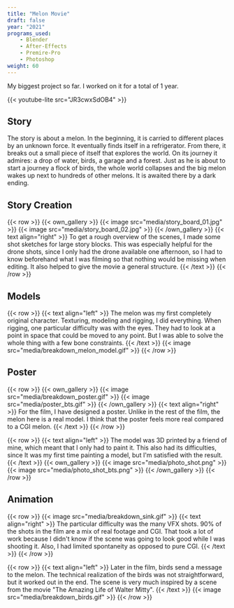 ```yaml
---
title: "Melon Movie"
draft: false
year: "2021"
programs_used:
    - Blender
    - After-Effects
    - Premire-Pro
    - Photoshop
weight: 60
---
```


My biggest project so far. I worked on it for a total of 1 year.

{{< youtube-lite src="JR3cwxSdOB4" >}}

## Story

The story is about a melon. In the beginning, it is carried to different places by an unknown force. It eventually finds itself in a refrigerator. From there, it breaks out a small piece of itself that explores the world. On its journey it admires: a drop of water, birds, a garage and a forest. Just as he is about to start a journey a flock of birds, the whole world collapses and the big melon wakes up next to hundreds of other melons. It is awaited there by a dark ending.

## Story Creation

{{< row >}}
    {{< own_gallery >}}
        {{< image src="media/story_board_01.jpg" >}}
        {{< image src="media/story_board_02.jpg" >}}
    {{< /own_gallery >}}
    {{< text align="right" >}}
        To get a rough overview of the scenes, I made some shot sketches for large story blocks. This was especially helpful for the drone shots, since I only had the drone available one afternoon, so I had to know beforehand what I was filming so that nothing would be missing when editing. It also helped to give the movie a general structure.
    {{< /text >}}
{{< /row >}}

## Models

{{< row >}}
    {{< text align="left" >}}
        The melon was my first completely original character. Texturing, modeling and rigging, I did everything. When rigging, one particular difficulty was with the eyes. They had to look at a point in space that could be moved to any point. But I was able to solve the whole thing with a few bone constraints.
    {{< /text >}}
    {{< image src="media/breakdown_melon_model.gif" >}}
{{< /row >}}

## Poster

{{< row >}}
    {{< own_gallery >}}
        {{< image src="media/breakdown_poster.gif" >}}
        {{< image src="media/poster_bts.gif" >}}
    {{< /own_gallery >}}
    {{< text align="right" >}}
        For the film, I have designed a poster. Unlike in the rest of the film, the melon here is a real model. I think that the poster feels more real compared to a CGI melon.
    {{< /text >}}
{{< /row >}}

{{< row >}}
    {{< text align="left" >}}
        The model was 3D printed by a friend of mine, which meant that I only had to paint it. This also had its difficulties, since It was my first time painting a model, but I'm satisfied with the result.
    {{< /text >}}
    {{< own_gallery >}}
        {{< image src="media/photo_shot.png" >}}
        {{< image src="media/photo_shot_bts.png" >}}
    {{< /own_gallery >}}
{{< /row >}}

## Animation

{{< row >}}
    {{< image src="media/breakdown_sink.gif" >}}
    {{< text align="right" >}}
        The particular difficulty was the many VFX shots. 90% of the shots in the film are a mix of real footage and CGI. That took a lot of work because I didn't know if the scene was going to look good while I was shooting it. Also, I had limited spontaneity as opposed to pure CGI.
    {{< /text >}}
{{< /row >}}

{{< row >}}
    {{< text align="left" >}}
        Later in the film, birds send a message to the melon. The technical realization of the birds was not straightforward, but it worked out in the end. The scene is very much inspired by a scene from the movie "The Amazing Life of Walter Mitty".
    {{< /text >}}
    {{< image src="media/breakdown_birds.gif" >}}
{{< /row >}}
